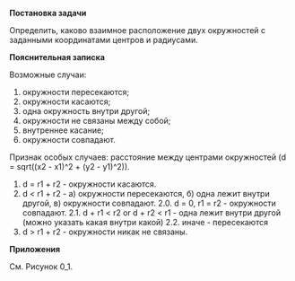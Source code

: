 **Постановка задачи**

Определить, каково взаимное расположение двух окружностей с заданными координатами центров и радиусами.

**Пояснительная записка**

Возможные случаи:
1. окружности пересекаются;
2. окружности касаются;
3. одна окружность внутри другой;
4. окружности не связаны между собой;
5. внутреннее касание;
6. окружности совпадают.

Признак особых случаев: расстояние между центрами окружностей (d = sqrt((x2 - x1)^2 + (y2 - y1)^2)).

1. d = r1 + r2 - окружности касаются.
2. d < r1 + r2 - а) окружности пересекаются, б) одна лежит внутри другой, в) окружности совпадают.
  2.0. d = 0, r1 = r2 - окружности совпадают.
  2.1. d + r1 < r2 or d + r2 < r1 - одна лежит внутри другой (можно указать какая внутри какой)
  2.2. иначе - пересекаются
3. d > r1 + r2 - окружности никак не связаны.

**Приложения**

См. Рисунок 0_1.